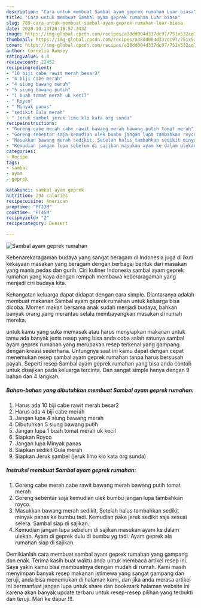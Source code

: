 ```yaml
---
description: "Cara untuk membuat Sambal ayam geprek rumahan Luar biasa"
title: "Cara untuk membuat Sambal ayam geprek rumahan Luar biasa"
slug: 789-cara-untuk-membuat-sambal-ayam-geprek-rumahan-luar-biasa
date: 2020-10-13T20:16:57.343Z
image: https://img-global.cpcdn.com/recipes/a38dd004d337dc97/751x532cq70/sambal-ayam-geprek-rumahan-foto-resep-utama.jpg
thumbnail: https://img-global.cpcdn.com/recipes/a38dd004d337dc97/751x532cq70/sambal-ayam-geprek-rumahan-foto-resep-utama.jpg
cover: https://img-global.cpcdn.com/recipes/a38dd004d337dc97/751x532cq70/sambal-ayam-geprek-rumahan-foto-resep-utama.jpg
author: Cornelia Ramsey
ratingvalue: 4.8
reviewcount: 22452
recipeingredient:
- "10 biji cabe rawit merah besar2"
- "4 biji cabe merah"
- "4 siung bawang merah"
- "5 siung bawang putih"
- "1 buah tomat merah uk kecil"
- " Royco"
- " Minyak panas"
- "sedikit Gula merah"
- " Jeruk sambel jeruk limo klo kata org sunda"
recipeinstructions:
- "Goreng cabe merah cabe rawit bawang merah bawang putih tomat merah"
- "Goreng sebentar saja kemudian ulek bumbu jangan lupa tambahkan royco."
- "Masukkan bawang merah sedikit. Setelah halus tambahkan sedikit minyak panas ke bumbu tadi. Kemudian pake jeruk sedikit saja sesuai selera. Sambal siap di sajikan."
- "Kemudian jangan lupa sebelum di sajikan masukan ayam ke dalam ulekan. Ayam di geprek dulu di bumbu yg tadi. Ayam geprek ala rumahan siap di sajikan."
categories:
- Recipe
tags:
- sambal
- ayam
- geprek

katakunci: sambal ayam geprek 
nutrition: 294 calories
recipecuisine: American
preptime: "PT23M"
cooktime: "PT45M"
recipeyield: "2"
recipecategory: Dessert

---
```



![Sambal ayam geprek rumahan](https://img-global.cpcdn.com/recipes/a38dd004d337dc97/751x532cq70/sambal-ayam-geprek-rumahan-foto-resep-utama.jpg)

Kebenarekaragaman budaya yang sangat beragam di Indonesia juga di ikuti kekayaan masakan yang beragam dengan berbagai bentuk dari masakan yang manis,pedas dan gurih. Ciri kuliner Indonesia sambal ayam geprek rumahan yang kaya dengan rempah membawa keberaragaman yang menjadi ciri budaya kita.


Kehangatan keluarga dapat didapat dengan cara simple. Diantaranya adalah membuat makanan Sambal ayam geprek rumahan untuk keluarga bisa dicoba. Momen makan bersama anak sudah menjadi budaya, bahkan banyak orang yang merantau selalu membayangkan masakan di rumah mereka.



untuk kamu yang suka memasak atau harus menyiapkan makanan untuk tamu ada banyak jenis resep yang bisa anda coba salah satunya sambal ayam geprek rumahan yang merupakan resep terkenal yang gampang dengan kreasi sederhana. Untungnya saat ini kamu dapat dengan cepat menemukan resep sambal ayam geprek rumahan tanpa harus bersusah payah.
Seperti resep Sambal ayam geprek rumahan yang bisa anda contoh untuk disajikan pada keluarga tercinta. Dan sangat simple hanya dengan 9 bahan dan 4 langkah.


<!--inarticleads1-->

##### Bahan-bahan yang dibutuhkan membuat Sambal ayam geprek rumahan:

1. Harus ada 10 biji cabe rawit merah besar2
1. Harus ada 4 biji cabe merah
1. Jangan lupa 4 siung bawang merah
1. Dibutuhkan 5 siung bawang putih
1. Jangan lupa 1 buah tomat merah uk kecil
1. Siapkan  Royco
1. Jangan lupa  Minyak panas
1. Siapkan sedikit Gula merah
1. Siapkan  Jeruk sambel (jeruk limo klo kata org sunda)




<!--inarticleads2-->

##### Instruksi membuat  Sambal ayam geprek rumahan:

1. Goreng cabe merah cabe rawit bawang merah bawang putih tomat merah
1. Goreng sebentar saja kemudian ulek bumbu jangan lupa tambahkan royco.
1. Masukkan bawang merah sedikit. Setelah halus tambahkan sedikit minyak panas ke bumbu tadi. Kemudian pake jeruk sedikit saja sesuai selera. Sambal siap di sajikan.
1. Kemudian jangan lupa sebelum di sajikan masukan ayam ke dalam ulekan. Ayam di geprek dulu di bumbu yg tadi. Ayam geprek ala rumahan siap di sajikan.




Demikianlah cara membuat sambal ayam geprek rumahan yang gampang dan enak. Terima kasih buat waktu anda untuk membaca artikel resep ini. Saya yakin kamu bisa membuatnya dengan mudah di rumah. Kami masih menyimpan banyak resep makanan istimewa yang sangat gampang dan teruji, anda bisa menemukan di halaman kami, dan jika anda merasa artikel ini bermanfaat jangan lupa untuk share dan bookmark halaman website ini karena akan banyak update terbaru untuk resep-resep pilihan yang terbukti dan teruji. Mari ke dapur !!!. 
